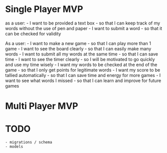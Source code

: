 # Single Player MVP
as a user:
    - I want to be provided a text box
        - so that I can keep track of my words without the use of pen and paper
    - I want to submit a word
        - so that it can be checked for validity


As a user:
    - I want to make a new game
        - so that I can play more than 1 game
    - I want to see the board clearly
        - so that I can easily make many words
    - I want to submit all my words at the same time
        - so that I can save time
    - I want to see the timer clearly
        - so I will be motivated to go quickly and use my time wisely
    - I want my words to be checked at the end of the game
        - so that I only get points for legitimate words
    - I want my score to be tallied automatically
        - so that I can save time and energy for more games
    - I want to see what words I missed
        - so that I can learn and improve for future games

# Multi Player MVP

# TODO
    - migrations / schema
    - models
